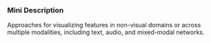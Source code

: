 ### Mini Description

Approaches for visualizing features in non-visual domains or across multiple modalities, including text, audio, and mixed-modal networks.
